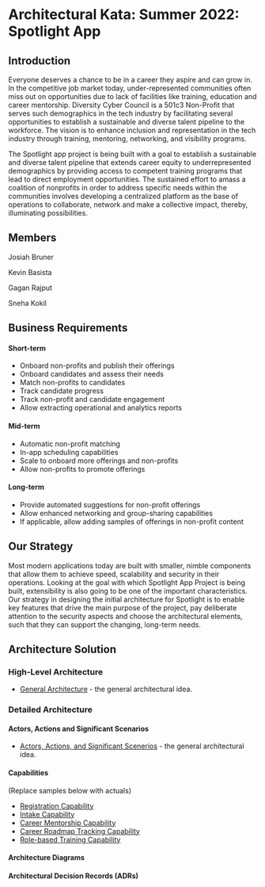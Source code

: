 # Architectural Kata: Summer 2022: Spotlight App

## Introduction
Everyone deserves a chance to be in a career they aspire and can grow in. In the competitive job market today, under-represented communities often miss out on opportunities due to lack of facilities like training, education and career mentorship.  Diversity Cyber Council is a 501c3 Non-Profit that serves such demographics in the tech industry by facilitating several opportunities to establish a sustainable and diverse talent pipeline to the workforce. The vision is to enhance inclusion and representation in the tech industry through training, mentoring, networking, and visibility programs.

The Spotlight app project is being built with a goal to establish a sustainable and diverse talent pipeline that extends career equity to underrepresented demographics by providing access to competent training programs that lead to direct employment opportunities. The sustained effort to amass a coalition of nonprofits in order to address specific needs within the communities involves developing a centralized platform as the base of operations to collaborate, network and make a collective impact, thereby, illuminating possibilities.											

## Members

Josiah Bruner

Kevin Basista

Gagan Rajput

Sneha Kokil

## Business Requirements

#### Short-term
* Onboard non-profits and publish their offerings
* Onboard candidates and assess their needs
* Match non-profits to candidates
* Track candidate progress
* Track non-profit and candidate engagement
* Allow extracting operational and analytics reports

#### Mid-term 
* Automatic non-profit matching
* In-app scheduling capabilities
* Scale to onboard more offerings and non-profits 
* Allow non-profits to promote offerings

#### Long-term
* Provide automated suggestions for non-profit offerings
* Allow enhanced networking and group-sharing capabilities 
* If applicable, allow adding samples of offerings in non-profit content
   
## Our Strategy

Most modern applications today are built with smaller, nimble components that allow them to achieve speed, scalability and security in their operations. Looking at the goal with which Spotlight App Project is being built, extensibility is also going to be one of the important characteristics. Our strategy in designing the initial architecture for Spotlight is to enable key features that drive the main purpose of the project, pay deliberate attention to the security aspects and choose the architectural elements, such that they can support the changing, long-term needs.

## Architecture Solution

### High-Level Architecture
* [General Architecture](./GeneralArchitecture.md) - the general architectural idea.  

### Detailed Architecture

#### Actors, Actions and Significant Scenarios

* [Actors, Actions, and Significant Scenerios](./Brainstorming/Actors,%20Actions%20&%20Significant%20Scenarios.md) - the general architectural idea.  


#### Capabilities
(Replace samples below with actuals)
* [Registration Capability](./Key%20Capabilities/Use%20case-based/Registration.md)
* [Intake Capability](./Key%20Capabilities/Use%20case-based/Intake.md)
* [Career Mentorship Capability](./Key%20Capabilities/Use%20case-based/CareerMentorPlan.md)  
* [Career Roadmap Tracking Capability](./Key%20Capabilities/Use%20case-based/CareerRoadmap.md)
* [Role-based Training Capability](./Key%20Capabilities/Use%20case-based/RoleBasedTraining.md)


#### Architecture Diagrams


#### Architectural Decision Records (ADRs)






